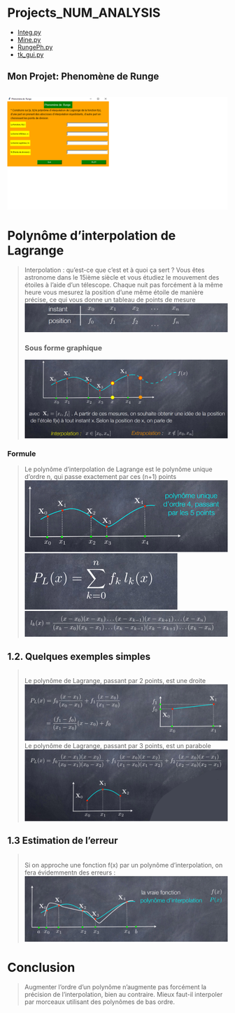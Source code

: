 # Projects_NUM_ANALYSIS

- [Integ.py](#Integ.py)
- [Mine.py](#Mine.py)
- [RungePh.py](#RungePh.py)
- [tk_gui.py](#tk_gui.py)



## Mon Projet: Phenomène de  Runge 

<br><img src="GIF.gif"> <br>
# Polynôme d’interpolation de Lagrange
>Interpolation : qu’est-ce que c’est et à quoi ça sert ?
Vous êtes astronome dans le 15ième siècle et vous étudiez le mouvement des étoiles à
l’aide d’un télescope. Chaque nuit pas forcément à la même heure vous mesurez la position
d’une même étoile de manière précise, ce qui vous donne un tableau de points de mesure 
><br><img src="1.png">
>### Sous forme graphique
><img src="2.png">

### Formule
>Le polynôme d’interpolation de Lagrange est le polynôme unique d’ordre n, qui
passe exactement par ces (n+1) points
><br><img src="3.png">
><br><img src="4.png">
><br><img src="5.png">
## 1.2. Quelques exemples simples
><br> Le polynôme de Lagrange, passant par 2 points, est une droite 
><br><img src="6.png">
><br> Le polynôme de Lagrange, passant par 3 points, est un parabole
><br><img src="7.png">
## 1.3 Estimation de l’erreur
> <br>Si on approche une fonction f(x) par un polynôme d’interpolation, on fera évidemmentn des erreurs : 
><br><img src="8.png">
# Conclusion
>Augmenter l’ordre d’un polynôme n’augmente pas forcément la précision de l’interpolation, bien au contraire. Mieux faut-il interpoler par morceaux utilisant des polynômes de bas ordre. 
